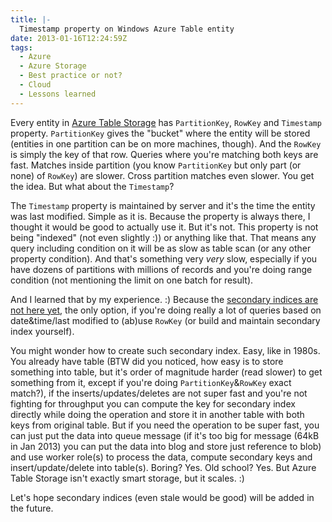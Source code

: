 ```yaml
---
title: |-
  Timestamp property on Windows Azure Table entity
date: 2013-01-16T12:24:59Z
tags:
  - Azure
  - Azure Storage
  - Best practice or not?
  - Cloud
  - Lessons learned
---
```

Every entity in [Azure Table Storage][1] has `PartitionKey`, `RowKey` and `Timestamp` property. `PartitionKey` gives the "bucket" where the entity will be stored (entities in one partition can be on more machines, though). And the `RowKey` is simply the key of that row. Queries where you're matching both keys are fast. Matches inside partition (you know `PartitionKey` but only part (or none) of `RowKey`) are slower. Cross partition matches even slower. You get the idea. But what about the `Timestamp`?

<!-- excerpt -->

The `Timestamp` property is maintained by server and it's the time the entity was last modified. Simple as it is. Because the property is always there, I thought it would be good to actually use it. But it's not. This property is not being "indexed" (not even slightly :)) or anything like that. That means any query including condition on it will be as slow as table scan (or any other property condition). And that's something very _very_ slow, especially if you have dozens of partitions with millions of records and you're doing range condition (not mentioning the limit on one batch for result).

And I learned that by my experience. :) Because the [secondary indices are not here yet][2], the only option, if you're doing really a lot of queries based on date&time/last modified to (ab)use `RowKey` (or build and maintain secondary index yourself).

You might wonder how to create such secondary index. Easy, like in 1980s. You already have table (BTW did you noticed, how easy is to store something into table, but it's order of magnitude harder (read slower) to get something from it, except if you're doing `PartitionKey`&`RowKey` exact match?), if the inserts/updates/deletes are not super fast and you're not fighting for throughput you can compute the key for secondary index directly while doing the operation and store it in another table with both keys from original table. But if you need the operation to be super fast, you can just put the data into queue message (if it's too big for message (64kB in Jan 2013) you can put the data into blog and store just reference to blob) and use worker role(s) to process the data, compute secondary keys and insert/update/delete into table(s). Boring? Yes. Old school? Yes. But Azure Table Storage isn't exactly smart storage, but it scales. :)

Let's hope secondary indices (even stale would be good) will be added in the future.

[1]: http://www.windowsazure.com/en-us/home/tour/storage/
[2]: http://www.mygreatwindowsazureidea.com/forums/34192-windows-azure-feature-voting/suggestions/396314-support-secondary-indexes